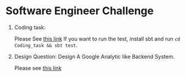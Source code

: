 # Software Engineer Challenge
1. Coding task: 
    
    Please See [this link](https://github.com/takayahilton/SoftwareEngineerChallenge/blob/answer/Coding_task/src/main/scala/answer/Queue.scala)
    If you want to run the test, install sbt and run `cd Coding_task && sbt test`.
    
2. Design Question: Design A Google Analytic like Backend System.

    Please see [this link](https://github.com/takayahilton/SoftwareEngineerChallenge/blob/answer/Design_Question/system_design.md)
